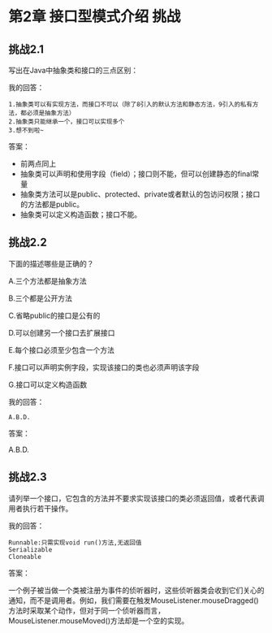 # 第2章 接口型模式介绍 挑战

## 挑战2.1

写出在Java中抽象类和接口的三点区别：

我的回答：

```
1.抽象类可以有实现方法，而接口不可以（除了8引入的默认方法和静态方法，9引入的私有方法，都必须是抽象方法）
2.抽象类只能继承一个，接口可以实现多个
3.想不到啦~
```

答案：

- 前两点同上
- 抽象类可以声明和使用字段（field）；接口则不能，但可以创建静态的final常量
- 抽象类方法可以是public、protected、private或者默认的包访问权限；接口的方法都是public。
- 抽象类可以定义构造函数；接口不能。

## 挑战2.2

下面的描述哪些是正确的？

A.三个方法都是抽象方法

B.三个都是公开方法

C.省略public的接口是公有的

D.可以创建另一个接口去扩展接口

E.每个接口必须至少包含一个方法

F.接口可以声明实例字段，实现该接口的类也必须声明该字段

G.接口可以定义构造函数

我的回答：

```
A.B.D.
```

答案：

A.B.D.

## 挑战2.3

请列举一个接口，它包含的方法并不要求实现该接口的类必须返回值，或者代表调用者执行若干操作。

我的回答：

```
Runnable:只需实现void run()方法,无返回值
Serializable
Cloneable
```

答案：

一个例子被当做一个类被注册为事件的侦听器时，这些侦听器类会收到它们关心的通知，而不是调用者。例如，我们需要在触发MouseListener.mouseDragged()方法时采取某个动作，但对于同一个侦听器而言，MouseListener.mouseMoved()方法却是一个空的实现。